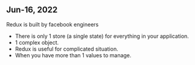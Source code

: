 ## Jun-16, 2022
Redux is built by facebook engineers

- There is only 1 store (a single state) for everything in your application.
- 1 complex object.
- Redux is useful for complicated situation.
- When you have more than 1 values to manage.
